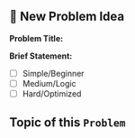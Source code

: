## 📝 New Problem Idea

**Problem Title:**  
<!-- Short and clear -->

**Brief Statement:**  
<!-- 1–2 lines max -->

- [ ] Simple/Beginner  
- [ ] Medium/Logic  
- [ ] Hard/Optimized

## **Topic of this `Problem`**
<!-- Topic name -->
